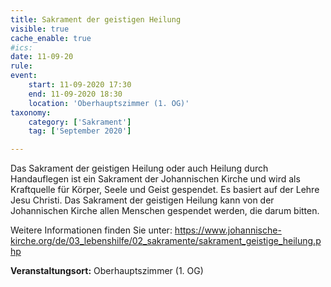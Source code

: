 ```yaml
---
title: Sakrament der geistigen Heilung
visible: true
cache_enable: true
#ics: 
date: 11-09-20
rule: 
event:
	start: 11-09-2020 17:30
	end: 11-09-2020 18:30
	location: 'Oberhauptszimmer (1. OG)'
taxonomy:
	category: ['Sakrament']
	tag: ['September 2020']

---
```

Das Sakrament der geistigen Heilung oder auch Heilung durch Handauflegen ist ein Sakrament der Johannischen Kirche und wird als Kraftquelle für Körper, Seele und Geist gespendet. Es basiert auf der Lehre Jesu Christi. Das Sakrament der geistigen Heilung kann von der Johannischen Kirche allen Menschen gespendet werden, die darum bitten.

Weitere Informationen finden Sie unter:
https://www.johannische-kirche.org/de/03_lebenshilfe/02_sakramente/sakrament_geistige_heilung.php



**Veranstaltungsort:** Oberhauptszimmer (1. OG)

